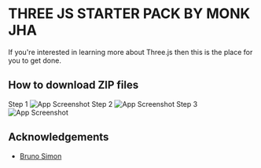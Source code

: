 
# THREE JS STARTER PACK BY MONK JHA

If you're interested in learning more about Three.js then this is the place for you to get done.

## How to download ZIP files
Step 1
![App Screenshot](https://i.ibb.co/4m3CH7P/image.png)
Step 2
![App Screenshot](https://i.ibb.co/6FpgHph/image.png)
Step 3
![App Screenshot](https://i.ibb.co/mGLP6pj/image.png)

## Acknowledgements

 - [Bruno Simon](https://threejs-journey.com/)

